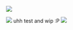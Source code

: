 ![](https://64.media.tumblr.com/9b22ddf1aa405173291459430c9d7a0d/674a2f1f23cab22a-25/s250x400/df615d4bcfb1b4fe170ab0ebfd25cb9e5df08eb1.gifv)
<!---])
ethubs/ethubs is a ✨ special ✨ repository because its `README.md` (this file) appears on your GitHub profile.
You can click the Preview link to take a look at your changes.
--->
![](https://files.catbox.moe/ytr3cj.png) 
uhh test and wip :P
![](https://files.catbox.moe/2h81qg.png)

